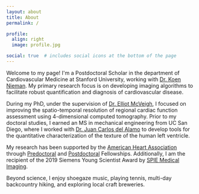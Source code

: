 ```yaml
---
layout: about
title: About
permalink: /

profile:
  align: right
  image: profile.jpg

social: true  # includes social icons at the bottom of the page
---
```


Welcome to my page! I'm a Postdoctoral Scholar in the department of Cardiovascular Medicine at Stanford University, working with [Dr. Koen Nieman](https://profiles.stanford.edu/koen-nieman). My primary research focus is on developing imaging algorithms to facilitate robust quantification and diagnosis of cardiovascular disease.

During my PhD, under the supervision of [Dr. Elliot McVeigh](https://jacobsschool.ucsd.edu/faculty/profile?id=399), I focused on improving the spatio-temporal resolution of regional cardiac function assessment using 4-dimensional computed tomography. Prior to my doctoral studies, I earned an MS in mechanical engineering from UC San Diego, where I worked with [Dr. Juan Carlos del Alamo](https://www.engr.washington.edu/facresearch/newfaculty/2019/delAlamo) to develop tools for the quantitative characterization of the texture of the human left ventricle.

My research has been supported by the [American Heart Association](https://www.heart.org/) through [Predoctoral](https://professional.heart.org/en/research-programs/application-information/predoctoral-fellowship) and [Postdoctoral](https://professional.heart.org/en/research-programs/aha-funding-opportunities/postdoctoral-fellowship) Fellowships. Additionally, I am the recipient of the 2019 Siemens Young Scientist Award by [SPIE Medical Imaging](https://spie.org/conferences-and-exhibitions/medical-imaging).

Beyond science, I enjoy shoegaze music, playing tennis, multi-day backcountry hiking, and exploring local craft breweries.
